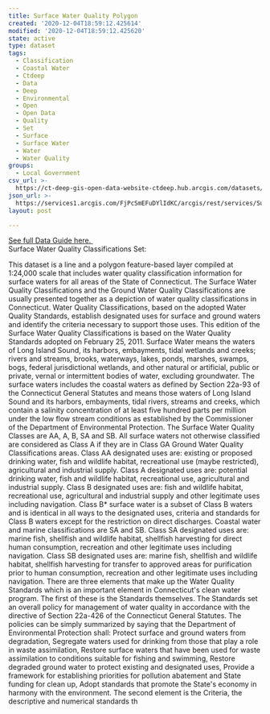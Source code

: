 ```yaml
---
title: Surface Water Quality Polygon
created: '2020-12-04T18:59:12.425614'
modified: '2020-12-04T18:59:12.425620'
state: active
type: dataset
tags:
  - Classification
  - Coastal Water
  - Ctdeep
  - Data
  - Deep
  - Environmental
  - Open
  - Open Data
  - Quality
  - Set
  - Surface
  - Surface Water
  - Water
  - Water Quality
groups:
  - Local Government
csv_url: >-
  https://ct-deep-gis-open-data-website-ctdeep.hub.arcgis.com/datasets/c627bb8c304042459bdb957d53808cc1_1.csv?outSR=%7B%22latestWkid%22%3A2234%2C%22wkid%22%3A102656%7D
json_url: >-
  https://services1.arcgis.com/FjPcSmEFuDYlIdKC/arcgis/rest/services/Surface_Water_Quality_Classifications/FeatureServer/1
layout: post

---
```

<div><a href='https://cteco.uconn.edu/guides/Water_Quality_Class.htm' rel='nofollow ugc' target='_blank'>See full Data Guide here. </a><br /></div>Surface Water Quality Classifications  Set:

This dataset is a line and a polygon feature-based layer compiled at 1:24,000 scale that includes water quality classification information for surface waters for all areas of the State of Connecticut. The Surface Water Quality Classifications and the Ground Water Quality Classifications are usually presented together as a depiction of water quality classifications in Connecticut. Water Quality Classifications, based on the adopted Water Quality Standards, establish designated uses for surface and ground waters and identify the criteria necessary to support those uses. This edition of the Surface Water Quality Classifications is based on the Water Quality Standards adopted on February 25, 2011.
Surface Water means the waters of Long Island Sound, its harbors, embayments, tidal wetlands and creeks; rivers and streams, brooks, waterways, lakes, ponds, marshes, swamps, bogs, federal jurisdictional wetlands, and other natural or artificial, public or private, vernal or intermittent bodies of water, excluding groundwater. The surface waters includes the coastal waters as defined by Section 22a-93 of the Connecticut General Statutes and means those waters of Long Island Sound and its harbors, embayments, tidal rivers, streams and creeks, which contain a salinity concentration of at least five hundred parts per million under the low flow stream conditions as established by the Commissioner of the Department of Environmental Protection. The Surface Water Quality Classes are AA, A, B, SA and SB. All surface waters not otherwise classified are considered as Class A if they are in Class GA Ground Water Quality Classifications areas. Class AA designated uses are: existing or proposed drinking water, fish and wildlife habitat, recreational use (maybe restricted), agricultural and industrial supply. Class A designated uses are: potential drinking water, fish and wildlife habitat, recreational use, agricultural and industrial supply. Class B designated uses are: fish and wildlife habitat, recreational use, agricultural and industrial supply and other legitimate uses including navigation. Class B* surface water is a subset of Class B waters and is identical in all ways to the designated uses, criteria and standards for Class B waters except for the restriction on direct discharges. Coastal water and marine classifications are SA and SB. Class SA designated uses are: marine fish, shellfish and wildlife habitat, shellfish harvesting for direct human consumption, recreation and other legitimate uses including navigation. Class SB designated uses are: marine fish, shellfish and wildlife habitat, shellfish harvesting for transfer to approved areas for purification prior to human consumption, recreation and other legitimate uses including navigation.
There are three elements that make up the Water Quality Standards which is an important element in Connecticut's clean water program. The first of these is the Standards themselves. The Standards set an overall policy for management of water quality in accordance with the directive of Section 22a-426 of the Connecticut General Statutes. The policies can be simply summarized by saying that the Department of Environmental Protection shall: Protect surface and ground waters from degradation, Segregate waters used for drinking from those that play a role in waste assimilation, Restore surface waters that have been used for waste assimilation to conditions suitable for fishing and swimming, Restore degraded ground water to protect existing and designated uses, Provide a framework for establishing priorities for pollution abatement and State funding for clean up, Adopt standards that promote the State's economy in harmony with the environment. The second element is the Criteria, the descriptive and numerical standards th
